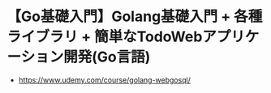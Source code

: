# 【Go基礎入門】Golang基礎入門 + 各種ライブラリ + 簡単なTodoWebアプリケーション開発(Go言語)
- https://www.udemy.com/course/golang-webgosql/
